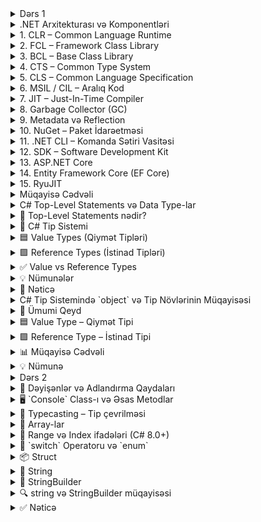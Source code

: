 <details>
<summary>Dərs 1</summary>

</details>

<details>
<summary>.NET Arxitekturası və Komponentləri</summary>


**.NET** — Microsoft tərəfindən yaradılmış, fərqli dillərdə və platformalarda proqramlaşdırma üçün vahid ekosistemdir.

> `.NET Framework` yalnız Windows üçündür  
> `.NET Core / .NET 5+` açıq mənbəli, modul əsaslı və çoxplatformalı müasirləşdirilmiş versiyadır

---

</details>

<details>
<summary>1. CLR – Common Language Runtime</summary>


`.NET` proqramlarının əsas işləmə mühərrikidir.

**Əsas funksiyaları:**
- IL (Intermediate Language) → maşın koduna çevrilmə (JIT)
- Yaddaş idarəsi (`Garbage Collector`)
- Təhlükəsizlik və istisna (exception) idarəsi
- Tip yoxlaması və çoxaxınlılıq (threads)

> `.NET Core` üçün bu komponent `CoreCLR` adlanır.

---

</details>

<details>
<summary>2. FCL – Framework Class Library</summary>


`.NET` üçün **standart siniflər toplusudur**:

- `System.IO` – fayllarla işləmə  
- `System.Net` – şəbəkə  
- `System.Linq` – verilənlər üzərində sorğular  
- `System.Threading` – paralel proqramlaşdırma  
- `System.Text.Json` – JSON işləmə

> `.NET Core`-da bu kitabxana `CoreFX` adlanır.

---

</details>

<details>
<summary>3. BCL – Base Class Library</summary>


`FCL`-in əsas hissəsidir, bazadakı sinifləri əhatə edir:

```csharp
string name = "Nadir";
List<int> nums = new List<int> { 1, 2, 3 };
DateTime now = DateTime.Now;
```

---

</details>

<details>
<summary>4. CTS – Common Type System</summary>


Bütün .NET dilləri üçün **ümumi tip sistemi** yaradır.

| C#       | VB.NET   | CTS Tipi        |
|----------|----------|-----------------|
| `int`    | `Integer`| `System.Int32`  |
| `string` | `String` | `System.String` |
| `bool`   | `Boolean`| `System.Boolean`|

---

</details>

<details>
<summary>5. CLS – Common Language Specification</summary>


Müxtəlif dillərin bir-biri ilə uyğun işləməsi üçün **qaydalar toplusudur**.  
CLS uyğun siniflər bütün .NET dillərində istifadə oluna bilər.

---

</details>

<details>
<summary>6. MSIL / CIL – Aralıq Kod</summary>


`.NET` kodu əvvəlcə **MSIL** (Microsoft Intermediate Language) və ya **CIL**-ə çevrilir.  
Sonra bu kod JIT vasitəsilə maşın koduna çevrilir və icra olunur.

---

</details>

<details>
<summary>7. JIT – Just-In-Time Compiler</summary>


**JIT kompilyatoru**, MSIL → maşın kodu çevirir, proqram icra olunanda.

> `.NET Core`-da **RyuJIT** adlı sürətli və optimallaşdırılmış versiyası istifadə olunur.

---

</details>

<details>
<summary>8. Garbage Collector (GC)</summary>


Yaddaşda istifadə olunmayan obyektləri **avtomatik təmizləyir**:

- Yaddaş sızmalarının qarşısı alınır  
- Əllə `delete` yazmağa ehtiyac yoxdur

---

</details>

<details>
<summary>9. Metadata və Reflection</summary>


`.dll` və `.exe` fayllarında **sinif və metodlar haqqında məlumat** saxlanır.

```csharp
Type t = typeof(MyClass);
MethodInfo[] methods = t.GetMethods();
```

---

</details>

<details>
<summary>10. NuGet – Paket İdarəetməsi</summary>


`.NET` üçün rəsmi **paket meneceri**:

```bash
dotnet add package Newtonsoft.Json
```

- On minlərlə açıq mənbə paketi
- Öz paketlərini yaratmaq mümkündür

---

</details>

<details>
<summary>11. .NET CLI – Komanda Sətiri Vasitəsi</summary>


```bash
dotnet new console -n HelloApp
dotnet run
```

Layihə yaratmaq, test, qurmaq və yayımlamaq üçün istifadə olunur.

---

</details>

<details>
<summary>12. SDK – Software Development Kit</summary>


`.NET SDK` tərkibinə daxildir:

- Kompilyatorlar (`Roslyn`)  
- `dotnet` CLI  
- Kitabxanalar (BCL, FCL)  
- Şablonlar və əlavə vasitələr

---

</details>

<details>
<summary>13. ASP.NET Core</summary>


Krosplatformalı və yüksək performanslı **veb çərçivə**:

- REST API-lər, Web Apps, SignalR  
- Minimal API, Blazor, Razor Pages

---

</details>

<details>
<summary>14. Entity Framework Core (EF Core)</summary>


Verilənlər bazası ilə işləmək üçün **ORM vasitəsidir**.

```csharp
var users = db.Users.Where(u => u.IsActive).ToList();
```

- SQL Server, PostgreSQL, SQLite dəstəyi  
- Migration, LINQ, AsNoTracking

---

</details>

<details>
<summary>15. RyuJIT</summary>


`.NET Core` üçün **yeni nəsil JIT kompilyatorudur**:

- SIMD və ARM dəstəyi  
- Yüksək performans  
- Ağıllı optimallaşdırma

---

</details>

<details>
<summary>Müqayisə Cədvəli</summary>


| Xüsusiyyət     | .NET Framework  | .NET Core / .NET 5+      |
|----------------|------------------|---------------------------|
| Platforma       | Yalnız Windows   | Windows, Linux, macOS     |
| Açıq mənbə      | Xeyr             | Bəli                      |
| Modulyarlıq     | Az               | Yüksək                    |
| Performans      | Orta             | Yüksək                    |
| Aktiv inkişaf   | Zəif             | Aktiv                     |

</details>

<details>
<summary>C# Top-Level Statements və Data Type-lar</summary>


---

</details>

<details>
<summary>🔹 Top-Level Statements nədir?</summary>


C# 9.0-dan başlayaraq `Main` metodu olmadan birbaşa kod yazmaq mümkündür.

Ən sadə nümunə:

```csharp
Console.WriteLine("Salam, dünya!");
```

Əvvəlki versiyalarda eyni kod belə olardı:

```csharp
class Program
{
    static void Main()
    {
        Console.WriteLine("Salam, dünya!");
    }
}
```

Bu xüsusiyyət tədris və skript əsaslı tətbiqlər üçün idealdır.

---

</details>

<details>
<summary>🔸 C# Tip Sistemi</summary>


C#-da bütün tiplər `object`-dən törəyir.

```csharp
int number = 5;
object obj = number; // boxing
```

---

</details>

<details>
<summary>🟦 Value Types (Qiymət Tipləri)</summary>


| Tip         | System Tipi        | Ölçü (byte) | Aralık (təqribi)              |
|-------------|--------------------|-------------|-------------------------------|
| `bool`      | System.Boolean     | 1           | true / false                  |
| `char`      | System.Char        | 2           | Unicode (0–65535)             |
| `byte`      | System.Byte        | 1           | 0 – 255                       |
| `sbyte`     | System.SByte       | 1           | -128 – 127                    |
| `short`     | System.Int16       | 2           | -32,768 – 32,767              |
| `ushort`    | System.UInt16      | 2           | 0 – 65,535                    |
| `int`       | System.Int32       | 4           | -2,147,483,648 – 2,147,483,647|
| `uint`      | System.UInt32      | 4           | 0 – 4,294,967,295             |
| `long`      | System.Int64       | 8           | ±9 x 10^18                    |
| `ulong`     | System.UInt64      | 8           | 0 – 18,446,744,073,709,551,615|
| `float`     | System.Single      | 4           | ±1.5 x 10^−45 – ±3.4 x 10^38  |
| `double`    | System.Double      | 8           | ±5.0 x 10^−324 – ±1.7 x 10^308|
| `decimal`   | System.Decimal     | 16          | ±1.0 x 10^−28 – ±7.9 x 10^28  |

🧠 Value type-lar `struct` olaraq təyin olunur və **stack** yaddaşda saxlanır.

---

</details>

<details>
<summary>🟪 Reference Types (İstinad Tipləri)</summary>


| Tip         | System Tipi        | Xüsusiyyətlər                      |
|-------------|--------------------|------------------------------------|
| `string`    | System.String      | Unicode simvol sırası, immutable  |
| `object`    | System.Object      | Bütün tiplərin kökü               |
| `dynamic`   | System.Object      | Runtime tip yoxlanışı              |
| `class`, `interface`, `array` və s. | - | Heap-də saxlanır və GC tərəfindən idarə olunur |

📌 Reference type-lar `new` açarı ilə yaradılır və **heap** yaddaşda yerləşir.

---

</details>

<details>
<summary>✅ Value vs Reference Types</summary>


| Xüsusiyyət     | Value Type                   | Reference Type               |
|----------------|------------------------------|------------------------------|
| Yaradılma      | `struct`                     | `class`                      |
| Yaddaş         | Stack                        | Heap                         |
| Nümunə         | `int`, `bool`, `double`      | `string`, `object`, `array`  |
| Copy davranışı | Dəyər kopyalanır             | İstinad (referans) kopyalanır|
| Silinmə        | Scope bitdikdə silinir       | Garbage Collector tərəfindən |

---

</details>

<details>
<summary>💡 Nümunələr</summary>


```csharp
// Value types
int age = 30;
float pi = 3.14f;
bool isActive = true;

// Reference types
string name = "Nadir";
object anything = 123;
int[] numbers = { 1, 2, 3 };
```

---

</details>

<details>
<summary>📌 Nəticə</summary>


C# tip sistemi güclü və təhlükəsizdir. Bütün tiplər `object`-dən törəyir və onlar stack və heap-də fərqli şəkildə idarə olunur. `Top-Level Statements` isə proqram yazmağı daha da sadələşdirir.

---

</details>

<details>
<summary>C# Tip Sistemində `object` və Tip Növlərinin Müqayisəsi</summary>


C# dilində **bütün tiplər** `object` tipindən törəyir. Bu, .NET-in **Common Type System (CTS)** modelinə əsaslanır.

Aşağıda **Value Type** və **Reference Type** tiplərinin fərqləri izah olunub.

---

</details>

<details>
<summary>🔹 Ümumi Qeyd</summary>


> ✔️ C#-da istər `int`, `float`, `bool`, istərsə də `string`, `class`, `array` kimi tiplər hamısı `System.Object` tipindən törəyir.

---

</details>

<details>
<summary>🟦 Value Type – Qiymət Tipi</summary>


- `struct` olaraq təyin olunur  
- **Stack** yaddaşında yaradılır (FILO – First In, Last Out)  
- **Müqayisə** dəyərlə aparılır (`==` ilə müqayisə eyni dəyərdirsə doğrudur)  
- **Kopyalama** zamanı dəyər surəti çıxarılır  
- `new` açarı olmadan da yaradılıb istifadə oluna bilər  
- Təmizlənməsi: scope bitdikdə **avtomatik yaddaşdan silinir**

---

</details>

<details>
<summary>🟪 Reference Type – İstinad Tipi</summary>


- `class` olaraq təyin olunur  
- **Heap** yaddaşında yaradılır  
- **Müqayisə** referens (istinad) üzərindən aparılır (obyektin ünvanı)  
- **Kopyalama** zamanı istinad ötürülür  
- `new` açarı ilə yaradılır  
- Təmizlənməsi: **Garbage Collector** tərəfindən avtomatik silinir

---

</details>

<details>
<summary>📊 Müqayisə Cədvəli</summary>


| Xüsusiyyət         | Value Type                        | Reference Type                      |
|--------------------|-----------------------------------|-------------------------------------|
| Təyinat            | `struct`                          | `class`                             |
| Yaddaş yeri        | Stack                              | Heap                                |
| Müqayisə üsulu     | By value (dəyərlə)                 | By reference (istinadla)            |
| Kopyalama üsulu    | Dəyər surəti                       | İstinad ötürülür                    |
| Yaradılma üsulu    | `new` olmadan da mümkün            | `new` ilə mütləq yaradılır          |
| Yaddaşdan silinmə  | Scope bitdikdə avtomatik           | Garbage Collector ilə avtomatik     |
| Misallar           | `int`, `bool`, `float`, `char`     | `string`, `object`, `class`, `array`|

---

</details>

<details>
<summary>💡 Nümunə</summary>


```csharp
// Value Type
int a = 5;
int b = a;   // b = 5, yeni nüsxə yaradılır

// Reference Type
string name1 = "Nadir";
string name2 = name1; // eyni obyektə istinad edirlər
```

---


</details>

<details>
<summary>Dərs 2</summary>



- Dəyişənlər və adlandırma qaydaları
- `Console` class-ı və metodları
- Typecasting (Tip çevrilməsi)
- Array-lar (birölçülü, çoxölçülü, jagged)
- Range və Index ifadələri
- `switch` operatoru və `enum` tipi

---

</details>

<details>
<summary>🧾 Dəyişənlər və Adlandırma Qaydaları</summary>


C# dilində dəyişənlər tipə əsaslanır və aşağıdakı prinsiplərə əsasən adlandırılır:

- Camel Case: `myVariable`, `totalSum`
- Ad aydın və mənalı olmalıdır.
- `@` simvolu ilə C# açar sözləri dəyişən kimi istifadə oluna bilər: `int @class = 5;`

**Misal:**
```csharp
string name = "Nadir";
int age = 30;
var surname = "Zamanov"; // `var` tip avtomatik təyin edilir
```

---

</details>

<details>
<summary>🖥️ `Console` Class-ı və Əsas Metodlar</summary>


| Metod | Təyinatı |
|-------|----------|
| `Write`, `WriteLine` | Mətni ekrana yazır |
| `Read`, `ReadLine`, `ReadKey` | İstifadəçidən məlumat oxuyur |
| `Clear()` | Konsolu təmizləyir |
| `Beep()` | Səs çıxarır |
| `ForegroundColor`, `BackgroundColor` | Mətnin rəngini dəyişir |

**Misal:**
```csharp
Console.WriteLine("Adınızı daxil edin:");
string ad = Console.ReadLine();
Console.ForegroundColor = ConsoleColor.Green;
Console.WriteLine($"Salam, {ad}!");
```

---

</details>

<details>
<summary>🔄 Typecasting – Tip çevrilməsi</summary>


### İki növ var:

- **Implicit (açıq olmayan)** – məlumat itkisi yoxdursa avtomatik çevrilmə
- **Explicit (açıq)** – əl ilə çevrilmə, məlumat itkisi ola bilər

**Misal:**
```csharp
int a = 100;
double b = a; // implicit

double x = 45.67;
int y = (int)x; // explicit

int num = 5;
string s = num.ToString(); // Tipi string-ə çevirmək
```

> C#-da `bool` tipinə digər tiplərdən birbaşa çevrilmə icazəli deyil.

---

</details>

<details>
<summary>🧮 Array-lar</summary>


### Birölçülü Array:
```csharp
int[] arr = {1, 2, 3, 4};
```

### Çoxölçülü Array (2D):
```csharp
int[,] matrix = {
    {1, 2},
    {3, 4}
};
```

### Jagged Array (array of arrays):
```csharp
int[][] jagged = new int[2][];
jagged[0] = new int[] {1, 2};
jagged[1] = new int[] {3, 4, 5};
```

### Faydalı metodlar:
- `Length` – elementlərin ümumi sayı
- `Rank` – ölçülərin sayı (1D: 1, 2D: 2)

---

</details>

<details>
<summary>📐 Range və Index ifadələri (C# 8.0+)</summary>


| Sintaksis | Açıqlama |
|-----------|----------|
| `arr[2..5]` | 2-ci indeksdən 4-cü indeksə qədər |
| `arr[^1]` | Sonuncu element |
| `arr[..3]` | Başdan 3 element |
| `arr[3..]` | 3-dən sona qədər |

**Misal:**
```csharp
int[] nums = {1,2,3,4,5,6};
int[] sliced = nums[2..^1];
Console.WriteLine(nums[^1]); // 6
```

---

</details>

<details>
<summary>🔀 `switch` Operatoru və `enum`</summary>


### `switch`-də istifadə olunan əsas qaydalar:

- `case`-lər unikal olmalıdır
- `break` və ya `return` ilə hər blok bitirilməlidir
- `default` istəyə bağlıdır
- `goto case` digər halda təkrar yönləndirmə edir

**Misal:**
```csharp
enum Days { Monday = 1, Tuesday, Wednesday, Thursday, Friday, Saturday, Sunday }

int.TryParse(Console.ReadLine(), out int d);
switch ((Days)d)
{
    case Days.Monday:
        Console.WriteLine("Bazar ertəsi");
        break;
    case Days.Sunday:
        Console.WriteLine("Bazar");
        break;
    default:
        Console.WriteLine("Yanlış dəyər");
        break;
}
```

---
#Dərs 4


</details>

<details>
<summary>📦 Struct</summary>


### Xüsusiyyətləri:
- `struct` - value type-dir (dəyər tipidir), yəni Stack üzərində yerləşir.
- Struct-lar `class` kimi öz field, property və metodlarına sahib ola bilər.
- Struct-lar miras ala bilməz (`inheritance`), lakin interfeysləri (`interface`) implement edə bilər.
- Struct-lar hər zaman **deep copy** əsasında köçürülür (dəyərlər köçürülür, referens deyil).

### Nümunə:
```csharp
struct Point
{
    public int x;
    public int y;
    public int[] arr;

    public Point(int x, int y)
    {
        this.x = x;
        this.y = y;
        this.arr = new int[] { 25, 5 };
    }
}
```

```csharp
Point p1 = new Point(10, 20);
Point p2 = p1;
p1.arr[0] = 999;
Console.WriteLine(p2.arr[0]); // 999 - amma array reference-dir! DİQQƏT!
```

💡 Struct-ların daxilində referens tip varsa (məsələn, array), bu zaman "deep copy" tam tətbiq olunmur.

---

</details>

<details>
<summary>🧵 String</summary>


### Xüsusiyyətləri:
- `string` C#-də `System.String` tipinə aiddir və immutable-dir (dəyişməzdir).
- Bütün dəyişikliklər yeni obyekt yaradır.
- .NET `intern pool` istifadə edir - eyni string literal-lar bir dəfə yadda saxlanılır.
- Hər dəfə string üzərində dəyişiklik etdikdə yeni obyekt yaradılır və köhnə obyektlər **Garbage Collector** tərəfindən silinməlidir. Bu, yaddaş istifadəsini artırır və performansa təsir edə bilər.

### İstifadə:
```csharp
string str1 = "Hello";
string str2 = new string("Hello".ToCharArray());
Console.WriteLine(str1 == str2);         // true
Console.WriteLine(object.ReferenceEquals(str1, str2)); // false
```

### Faydalı metodlar:
| Metod | Təsviri |
|-------|---------|
| `Length` | Uzunluq |
| `ToUpper()` / `ToLower()` | Böyük / kiçik hərflərlə çevirir |
| `IndexOf(char)` | Simvollar arasında axtarış |
| `Substring(start, length)` | Alt sətrin alınması |
| `Split(char)` | Ayrıcılara görə bölmək |
| `Replace(old, new)` | Əvəz etmə |
| `Trim()` / `TrimStart()` / `TrimEnd()` | Boşluqları təmizləmək |
| `Contains(string)` | Alt sətri yoxlamaq |
| `StartsWith()` / `EndsWith()` | Başlama və bitmə yoxlamaları |

### Nümunə:
```csharp
string word = "Hello, World!";
Console.WriteLine(word.ToUpper());         // HELLO, WORLD!
Console.WriteLine(word.Substring(0, 5));   // Hello
Console.WriteLine(word.Contains("World")); // true
```

---

</details>

<details>
<summary>🔧 StringBuilder</summary>


### Xüsusiyyətləri:
- `StringBuilder` dəyişə bilən string təqdim edir.
- Performans baxımından daha effektivdir, xüsusən çox sayda string birləşməsi zamanı.
- Yaddaşda yalnız bir obyekt saxlanıldığı üçün Garbage Collector-u yükləmir.

### İstifadə:
```csharp
using System.Text;

StringBuilder sb = new StringBuilder("Hi");
sb.Append(" there");
sb.AppendLine("!");
Console.WriteLine(sb.ToString());
```

### Əsas metodlar:
| Metod | Təsviri |
|-------|---------|
| `Append()` | Sonuna əlavə edir |
| `AppendLine()` | Yeni sətrə əlavə edir |
| `Insert(index, value)` | Müəyyən indeksə əlavə edir |
| `Remove(start, length)` | Hissəni silir |
| `Replace(old, new)` | Əvəz edir |
| `Clear()` | Təmizləyir |

### Performans müqayisəsi:
```csharp
string s = "";
for (int i = 0; i < 10000; i++)
{
    s += i.ToString(); // hər dəfə yeni string yaradılır - zəif performans
}

StringBuilder sb = new StringBuilder();
for (int i = 0; i < 10000; i++)
{
    sb.Append(i); // effektivdir
}
```

---

</details>

<details>
<summary>🔍 string və StringBuilder müqayisəsi</summary>


| Xüsusiyyət | string | StringBuilder |
|------------|--------|----------------|
| Dəyişə bilirmi? | Xeyr (immutable) | Bəli (mutable) |
| Hər dəyişiklikdə yeni obyekt yaranırmı? | Bəli | Xeyr |
| Performans (çoxlu birləşmə zamanı) | Zəif | Yüksək |
| Garbage Collector yüklənməsi | Artır | Azdır |
| Kod yazmaq rahatlığı | Sadə | Bir qədər daha uzun |

---

</details>

<details>
<summary>✅ Nəticə</summary>

| Tip | Növ | Yerləşmə | Dəyişə bilirmi? | Performans |
|-----|-----|----------|-----------------|------------|
| Struct | Value Type | Stack | Bəli | Yüngül obyektlər üçün ideal |
| string | Reference Type | Heap | Xeyr (immutable) | Kiçik əməliyyatlar üçün normal |
| StringBuilder | Reference Type | Heap | Bəli | Birləşmələr üçün daha sürətli |

---
</details>
